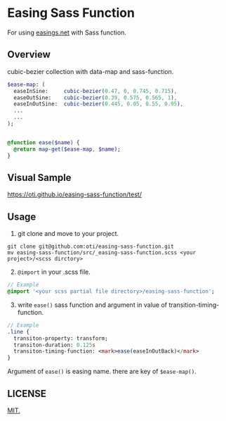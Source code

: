 
# Easing Sass Function

For using [easings.net](http://easings.net/) with Sass function.

## Overview

cubic-bezier collection with data-map and sass-function.

```Sass
$ease-map: (
  easeInSine:     cubic-bezier(0.47, 0, 0.745, 0.715),
  easeOutSine:    cubic-bezier(0.39, 0.575, 0.565, 1),
  easeInOutSine:  cubic-bezier(0.445, 0.05, 0.55, 0.95),
  ...
  ...
);


@function ease($name) {
  @return map-get($ease-map, $name);
}
```

## Visual Sample

https://oti.github.io/easing-sass-function/test/

## Usage

1. git clone and move to your project.

```shell
git clone git@github.com:oti/easing-sass-function.git
mv easing-sass-function/src/_easing-sass-function.scss <your project>/<scss dirctory>
```

2. `@import` in your .scss file.

```Sass
// Example
@import '<your scss partial file directory>/easing-sass-function';
```

3. write `ease()` sass function and argument in value of transition-timing-function.

```Sass
// Example
.line {
  transiton-property: transform;
  transiton-duration: 0.125s
  transiton-timing-function: <mark>ease(easeInOutBack)</mark>
}
```

Argument of `ease()` is easing name. there are key of `$ease-map()`.

## LICENSE

[MIT.](LICENSE.md)
